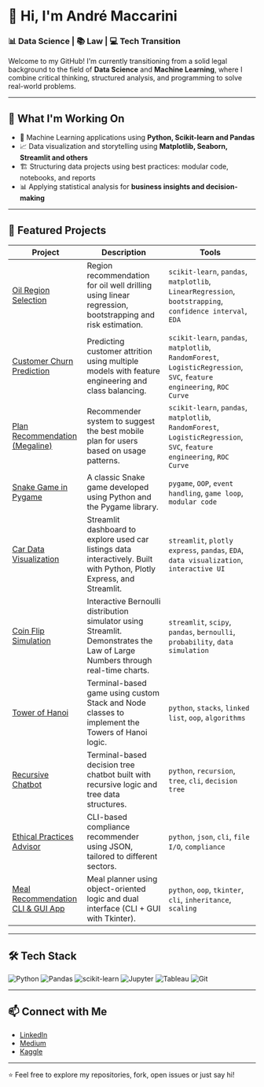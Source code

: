 # 👋 Hi, I'm André Maccarini

### 📊 Data Science | 📚 Law | 💻 Tech Transition

Welcome to my GitHub! I'm currently transitioning from a solid legal background to the field of **Data Science** and **Machine Learning**, where I combine critical thinking, structured analysis, and programming to solve real-world problems.

---

## 🚀 What I'm Working On

- 🧠 Machine Learning applications using **Python, Scikit-learn and Pandas**
- 📈 Data visualization and storytelling using **Matplotlib, Seaborn, Streamlit and others**
- 🏗️ Structuring data projects using best practices: modular code, notebooks, and reports
- 📊 Applying statistical analysis for **business insights and decision-making**

---

## 📂 Featured Projects

| Project | Description | Tools |
|--------|-------------|--------|
| [Oil Region Selection](https://github.com/andremaccarini/cs-oilygiant-well-selection) | Region recommendation for oil well drilling using linear regression, bootstrapping and risk estimation. | `scikit-learn`, `pandas`, `matplotlib`, `LinearRegression`, `bootstrapping`, `confidence interval`, `EDA` |
| [Customer Churn Prediction](https://github.com/andremaccarini/cs-churn-prediction-project) | Predicting customer attrition using multiple models with feature engineering and class balancing. | `scikit-learn`, `pandas`, `matplotlib`, `RandomForest`, `LogisticRegression`, `SVC`, `feature engineering`, `ROC Curve` |
| [Plan Recommendation (Megaline)](https://github.com/andremaccarini/cs-customer-plan-classification) | Recommender system to suggest the best mobile plan for users based on usage patterns. | `scikit-learn`, `pandas`, `matplotlib`, `RandomForest`, `LogisticRegression`, `SVC`, `feature engineering`, `ROC Curve` |
| [Snake Game in Pygame](https://github.com/andremaccarini/classic-snake-game-python) | A classic Snake game developed using Python and the Pygame library. | `pygame`, `OOP`, `event handling`, `game loop`, `modular code` |
| [Car Data Visualization](https://github.com/andremaccarini/car-data-visualization) | Streamlit dashboard to explore used car listings data interactively. Built with Python, Plotly Express, and Streamlit. | `streamlit`, `plotly express`, `pandas`, `EDA`, `data visualization`, `interactive UI` |
| [Coin Flip Simulation](https://github.com/andremaccarini/coin-flip-simulation-streamlit) | Interactive Bernoulli distribution simulator using Streamlit. Demonstrates the Law of Large Numbers through real-time charts. | `streamlit`, `scipy`, `pandas`, `bernoulli`, `probability`, `data simulation` |
| [Tower of Hanoi](https://github.com/andremaccarini/tower-of-hanoi-python-stacks) | Terminal-based game using custom Stack and Node classes to implement the Towers of Hanoi logic. | `python`, `stacks`, `linked list`, `oop`, `algorithms` |
| [Recursive Chatbot](https://github.com/andremaccarini/recursive-chatbot-terminal) | Terminal-based decision tree chatbot built with recursive logic and tree data structures. | `python`, `recursion`, `tree`, `cli`, `decision tree` |
| [Ethical Practices Advisor](https://github.com/andremaccarini/ethical-practices-advisor) | CLI-based compliance recommender using JSON, tailored to different sectors. | `python`, `json`, `cli`, `file I/O`, `compliance` |
| [Meal Recommendation CLI & GUI App](https://github.com/andremaccarini/meal-recommendation-cli-app) | Meal planner using object-oriented logic and dual interface (CLI + GUI with Tkinter). | `python`, `oop`, `tkinter`, `cli`, `inheritance`, `scaling` |


---

## 🛠️ Tech Stack

![Python](https://img.shields.io/badge/-Python-3776AB?style=flat-square&logo=python&logoColor=white)
![Pandas](https://img.shields.io/badge/-Pandas-150458?style=flat-square&logo=pandas)
![scikit-learn](https://img.shields.io/badge/-Scikit--Learn-F7931E?style=flat-square&logo=scikit-learn&logoColor=white)
![Jupyter](https://img.shields.io/badge/-Jupyter-F37626?style=flat-square&logo=jupyter)
![Tableau](https://img.shields.io/badge/-Tableau-E97627?style=flat-square&logo=tableau)
![Git](https://img.shields.io/badge/-Git-F05032?style=flat-square&logo=git&logoColor=white)

---

## 📫 Connect with Me

- [LinkedIn](https://www.linkedin.com/in/amaccarini/)
- [Medium](https://medium.com/@andremaccarini)
- [Kaggle](https://www.kaggle.com/andremaccarini)

---

⭐ Feel free to explore my repositories, fork, open issues or just say hi!
